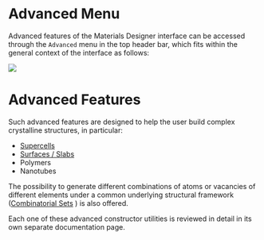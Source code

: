 # Advanced Menu 

Advanced features of the Materials Designer interface can be accessed through the `Advanced` menu in the top header bar, which fits within the general context of the interface as follows:

<img src="/images/advanced-menu.png"/>

# Advanced Features

Such advanced features are designed to help the user build complex crystalline structures, in particular:
 
* [Supercells](advanced/supercell.md) <i class="zmdi zmdi-collection-plus zmdi-hc-border"></i>
* [Surfaces / Slabs](advanced/surface-slab.md) <i class="zmdi zmdi-layers zmdi-hc-border"></i>
* Polymers <i class="zmdi zmdi-polymer zmdi-hc-border"></i> 
* Nanotubes <i class="zmdi zmdi-camera-alt zmdi-hc-border"></i>
 
The possibility to generate different combinations of atoms or vacancies of different elements under a common underlying structural framework ([Combinatorial Sets](advanced/combinatorial-set.md) <i class="zmdi zmdi-collection-plus zmdi-hc-border"></i>) is also offered. 

Each one of these advanced constructor utilities is reviewed in detail in its own separate documentation page. 
